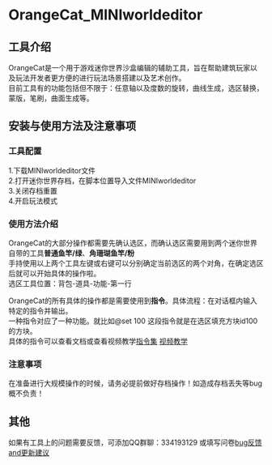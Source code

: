 # OrangeCat_MINIworldeditor
## 工具介绍
OrangeCat是一个用于游戏迷你世界沙盒编辑的辅助工具，旨在帮助建筑玩家以及玩法开发者更方便的进行玩法场景搭建以及艺术创作。  
目前工具有的功能包括但不限于：任意轴以及度数的旋转，曲线生成，选区替换，蒙版，笔刷，曲面生成等。
## 安装与使用方法及注意事项
### 工具配置
1.下载MINIworldeditor文件  
2.打开迷你世界存档，在脚本位置导入文件MINIworldeditor  
3.关闭存档重置  
4.开启玩法模式
### 使用方法介绍
OrangeCat的大部分操作都需要先确认选区，而确认选区需要用到两个迷你世界自带的工具**普通鱼竿/绿**、**角珊瑚鱼竿/粉**  
手持使用以上两个工具左键或右键可以分别确定当前选区的两个对角，在确定选区后就可以开始具体的操作啦。  
选区工具位置：背包-道具-功能-第一行  
  
OrangeCat的所有具体的操作都是需要使用到**指令**。具体流程：在对话框内输入特定的指令并输出。  
一种指令对应了一种功能。就比如@set 100 这段指令就是在选区填充方块id100的方块。  
具体的指令可以查看文档或查看视频教学[指令集](https://kdocs.cn/l/chYPT0fIvxuG)  [视频教学](www.bilibili.com/video/BV1653FeXE4J)  
### 注意事项
在准备进行大规模操作的时候，请务必提前做好存档操作！如造成存档丢失等bug概不负责！
## 其他
如果有工具上的问题需要反馈，可添加QQ群聊：334193129 或填写问卷[bug反馈and更新建议](https://f.wps.cn/g/ls3DAgIj/)
